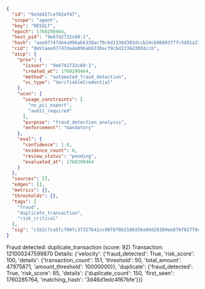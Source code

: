 ```json
{
  "id": "9e3d457cef82ef47",
  "scope": "agent",
  "key": "RESULT",
  "epoch": 1760290464,
  "host_pid": "9e6742732c60:1",
  "hash": "aee87747de4a096ab6330acf9cbd1336d303dccb24cb968037ffc5d91a273b9c",
  "cid": "QmV1aee87747de4a096ab6330acf9cbd1336d303dccb",
  "aicp": {
    "prov": {
      "issuer": "9e6742732c60:1",
      "created_at": 1760290464,
      "method": "automated_fraud_detection",
      "vc_type": "VerifiableCredential"
    },
    "ucon": {
      "usage_constraints": [
        "no_pii_export",
        "audit_required"
      ],
      "purpose": "fraud_detection_analysis",
      "enforcement": "mandatory"
    },
    "eval": {
      "confidence": 1.0,
      "evidence_count": 0,
      "review_status": "pending",
      "evaluated_at": 1760290464
    }
  },
  "sources": [],
  "edges": [],
  "metrics": {},
  "thresholds": {},
  "tags": [
    "fraud",
    "duplicate_transaction",
    "risk_critical"
  ],
  "sig": "c1b2c7ca5fcf00fc37327b42cc98f6f0b3180356a94d26389ee876f827fde9f1"
}
```

Fraud detected: duplicate_transaction (score: 92)
Transaction: 121000247599870
Details: {'velocity': {'fraud_detected': True, 'risk_score': 100, 'details': {'transaction_count': 151, 'threshold': 50, 'total_amount': 47975871, 'amount_threshold': 10000000}}, 'duplicate': {'fraud_detected': True, 'risk_score': 85, 'details': {'duplicate_count': 150, 'first_seen': 1760285764, 'matching_hash': '3d46d1edc4f67bfe'}}}